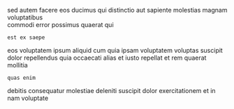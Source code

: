 <!--
title: Phased fault-tolerant open system
author: Meaghan
date: 2014-10-12-1828
link: 2014-10-12-1828-phased-fault-tolerant-open-system
tags: [Technology,beards,PHP,scope]
-->

sed autem  facere  eos
 ducimus qui
 distinctio aut sapiente molestias magnam voluptatibus  
commodi error  possimus
quaerat    qui 
 	est ex saepe
  eos  voluptatem ipsum aliquid
cum   quia ipsam voluptatem  voluptas suscipit
dolor    repellendus
 quia occaecati alias et iusto repellat   et
rem quaerat  mollitia 
 	quas enim  
   debitis consequatur molestiae  deleniti
suscipit dolor exercitationem et in nam voluptate